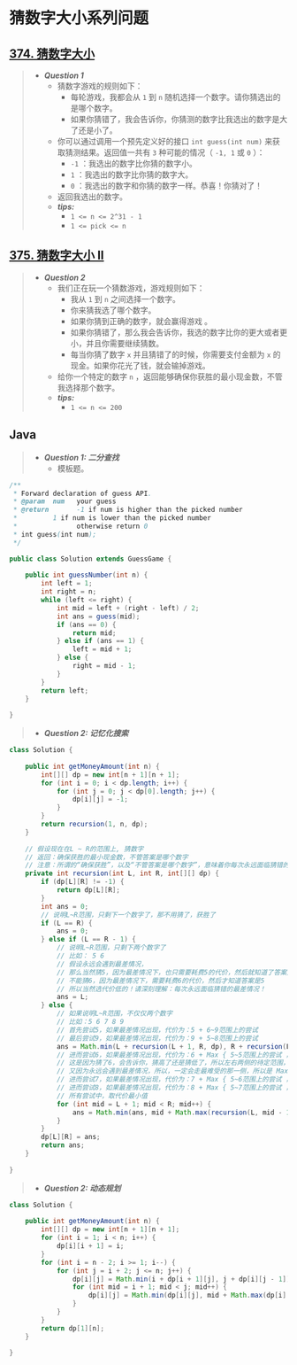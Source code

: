 # 猜数字大小系列问题

## [374. 猜数字大小](https://leetcode.cn/problems/guess-number-higher-or-lower/)

> - ***Question 1***
>   - 猜数字游戏的规则如下：
>     - 每轮游戏，我都会从 `1` 到 `n` 随机选择一个数字。请你猜选出的是哪个数字。
>     - 如果你猜错了，我会告诉你，你猜测的数字比我选出的数字是大了还是小了。
>   - 你可以通过调用一个预先定义好的接口 `int guess(int num)` 来获取猜测结果。返回值一共有 `3` 种可能的情况（ `-1, 1` 或 `0` ）：
>     - `-1` ：我选出的数字比你猜的数字小。
>     - `1` ：我选出的数字比你猜的数字大。
>     - `0` ：我选出的数字和你猜的数字一样。恭喜！你猜对了！
>   - 返回我选出的数字。
>   - ***tips:***
>     - `1 <= n <= 2^31 - 1`
>     - `1 <= pick <= n`

## [375. 猜数字大小 II](https://leetcode.cn/problems/guess-number-higher-or-lower-ii/)

> - ***Question 2***
>   - 我们正在玩一个猜数游戏，游戏规则如下：
>     - 我从 `1` 到 `n` 之间选择一个数字。
>     - 你来猜我选了哪个数字。
>     - 如果你猜到正确的数字，就会赢得游戏 。
>     - 如果你猜错了，那么我会告诉你，我选的数字比你的更大或者更小，并且你需要继续猜数。
>     - 每当你猜了数字 `x` 并且猜错了的时候，你需要支付金额为 `x` 的现金。如果你花光了钱，就会输掉游戏。
>   - 给你一个特定的数字 `n` ，返回能够确保你获胜的最小现金数，不管我选择那个数字。
>   - ***tips:***
>     - `1 <= n <= 200`

## Java

> - ***Question 1: 二分查找***
>   - 模板题。

```java
/** 
 * Forward declaration of guess API.
 * @param  num   your guess
 * @return       -1 if num is higher than the picked number
 *         1 if num is lower than the picked number
 *               otherwise return 0
 * int guess(int num);
 */

public class Solution extends GuessGame {
    
    public int guessNumber(int n) {
        int left = 1;
        int right = n;
        while (left <= right) {
            int mid = left + (right - left) / 2;
            int ans = guess(mid);
            if (ans == 0) {
                return mid;
            } else if (ans == 1) {
                left = mid + 1;
            } else {
                right = mid - 1;
            }
        }
        return left;
    }
    
}
```

> - ***Question 2: 记忆化搜索***

```java
class Solution {
    
    public int getMoneyAmount(int n) {
        int[][] dp = new int[n + 1][n + 1];
        for (int i = 0; i < dp.length; i++) {
            for (int j = 0; j < dp[0].length; j++) {
                dp[i][j] = -1;
            }
        }
        return recursion(1, n, dp);
    }
    
    // 假设现在在L ~ R的范围上, 猜数字
    // 返回：确保获胜的最小现金数，不管答案是哪个数字
    // 注意：所谓的“确保获胜”，以及“不管答案是哪个数字”，意味着你每次永远面临猜错的最差情况！
    private int recursion(int L, int R, int[][] dp) {
        if (dp[L][R] != -1) {
            return dp[L][R];
        }
        int ans = 0;
        // 说明L~R范围，只剩下一个数字了，那不用猜了，获胜了
        if (L == R) {
            ans = 0;
        } else if (L == R - 1) {
            // 说明L~R范围，只剩下两个数字了
            // 比如： 5 6
            // 假设永远会遇到最差情况，
            // 那么当然猜5，因为最差情况下，也只需要耗费5的代价，然后就知道了答案是6
            // 不能猜6，因为最差情况下，需要耗费6的代价，然后才知道答案是5
            // 所以当然选代价低的！请深刻理解：每次永远面临猜错的最差情况！
            ans = L;
        } else {
            // 如果说明L~R范围，不仅仅两个数字
            // 比如：5 6 7 8 9
            // 首先尝试5，如果最差情况出现，代价为：5 + 6~9范围上的尝试
            // 最后尝试9，如果最差情况出现，代价为：9 + 5~8范围上的尝试
            ans = Math.min(L + recursion(L + 1, R, dp), R + recursion(L, R - 1, dp));
            // 进而尝试6，如果最差情况出现，代价为：6 + Max { 5~5范围上的尝试 ，7~9范围上的尝试}
            // 这是因为猜了6，会告诉你，猜高了还是猜低了，所以左右两侧的待定范围，一定会只走一侧
            // 又因为永远会遇到最差情况，所以，一定会走最难受的那一侧，所以是 Max { 5~5范围上的尝试 ，7~9范围上的尝试}
            // 进而尝试7，如果最差情况出现，代价为：7 + Max { 5~6范围上的尝试 ，8~9范围上的尝试}
            // 进而尝试8，如果最差情况出现，代价为：8 + Max { 5~7范围上的尝试 ，9~9范围上的尝试}
            // 所有尝试中，取代价最小值
            for (int mid = L + 1; mid < R; mid++) {
                ans = Math.min(ans, mid + Math.max(recursion(L, mid - 1, dp), recursion(mid + 1, R, dp)));
            }
        }
        dp[L][R] = ans;
        return ans;
    }
    
}
```

> - ***Question 2: 动态规划***

```java
class Solution {
    
    public int getMoneyAmount(int n) {
        int[][] dp = new int[n + 1][n + 1];
        for (int i = 1; i < n; i++) {
            dp[i][i + 1] = i;
        }
        for (int i = n - 2; i >= 1; i--) {
            for (int j = i + 2; j <= n; j++) {
                dp[i][j] = Math.min(i + dp[i + 1][j], j + dp[i][j - 1]);
                for (int mid = i + 1; mid < j; mid++) {
                    dp[i][j] = Math.min(dp[i][j], mid + Math.max(dp[i][mid - 1], dp[mid + 1][j]));
                }
            }
        }
        return dp[1][n];
    }
    
}
```
